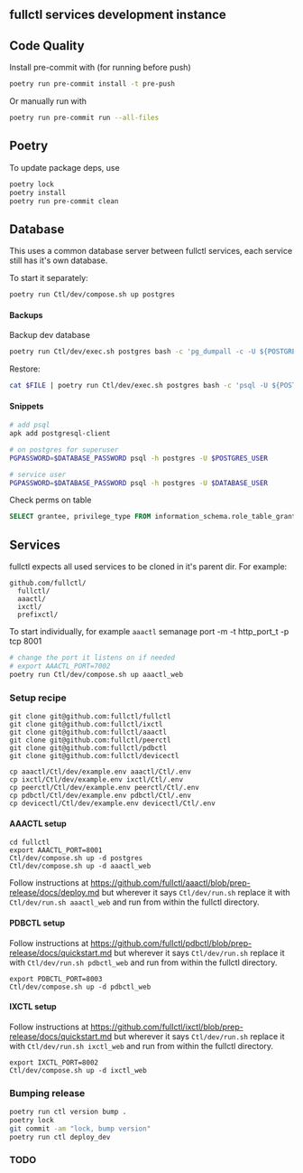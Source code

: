 
## fullctl services development instance

## Code Quality

Install pre-commit with (for running before push)
```sh
poetry run pre-commit install -t pre-push
```

Or manually run with
```sh
poetry run pre-commit run --all-files
```

## Poetry

To update package deps, use

```sh
poetry lock
poetry install
poetry run pre-commit clean
```

## Database

This uses a common database server between fullctl services, each service still has it's own database.

To start it separately:

```sh
poetry run Ctl/dev/compose.sh up postgres
```

#### Backups

Backup dev database
```sh
poetry run Ctl/dev/exec.sh postgres bash -c 'pg_dumpall -c -U ${POSTGRES_USER}' | xz > fulldb-$(date +%Y%m%d"-"%H%M%S).sql.xz
```

Restore:
```sh
cat $FILE | poetry run Ctl/dev/exec.sh postgres bash -c 'psql -U ${POSTGRES_USER}'
```
#### Snippets

```sh
# add psql
apk add postgresql-client

# on postgres for superuser
PGPASSWORD=$DATABASE_PASSWORD psql -h postgres -U $POSTGRES_USER

# service user
PGPASSWORD=$DATABASE_PASSWORD psql -h postgres -U $DATABASE_USER
```

Check perms on table

```sql
SELECT grantee, privilege_type FROM information_schema.role_table_grants WHERE table_name='django_migrations';
```

## Services

fullctl expects all used services to be cloned in it's parent dir. For example:

```
github.com/fullctl/
  fullctl/
  aaactl/
  ixctl/
  prefixctl/
```

To start individually, for example `aaactl`
semanage port -m -t http_port_t -p tcp 8001


```sh
# change the port it listens on if needed
# export AAACTL_PORT=7002
poetry run Ctl/dev/compose.sh up aaactl_web
```
### Setup recipe


```
git clone git@github.com:fullctl/fullctl
git clone git@github.com:fullctl/ixctl
git clone git@github.com:fullctl/aaactl
git clone git@github.com:fullctl/peerctl
git clone git@github.com:fullctl/pdbctl
git clone git@github.com:fullctl/devicectl

cp aaactl/Ctl/dev/example.env aaactl/Ctl/.env
cp ixctl/Ctl/dev/example.env ixctl/Ctl/.env
cp peerctl/Ctl/dev/example.env peerctl/Ctl/.env
cp pdbctl/Ctl/dev/example.env pdbctl/Ctl/.env
cp devicectl/Ctl/dev/example.env devicectl/Ctl/.env
```

#### AAACTL setup

```
cd fullctl
export AAACTL_PORT=8001
Ctl/dev/compose.sh up -d postgres
Ctl/dev/compose.sh up -d aaactl_web
```

Follow instructions at https://github.com/fullctl/aaactl/blob/prep-release/docs/deploy.md but wherever it says `Ctl/dev/run.sh` replace it with `Ctl/dev/run.sh aaactl_web` and run from within the fullctl directory.

#### PDBCTL setup

Follow instructions at https://github.com/fullctl/pdbctl/blob/prep-release/docs/quickstart.md but wherever it says `Ctl/dev/run.sh` replace it with `Ctl/dev/run.sh pdbctl_web` and run from within the fullctl directory.

```
export PDBCTL_PORT=8003
Ctl/dev/compose.sh up -d pdbctl_web
```

#### IXCTL setup

Follow instructions at https://github.com/fullctl/ixctl/blob/prep-release/docs/quickstart.md but wherever it says `Ctl/dev/run.sh` replace it with `Ctl/dev/run.sh ixctl_web` and run from within the fullctl directory.

```
export IXCTL_PORT=8002
Ctl/dev/compose.sh up -d ixctl_web
```



### Bumping release

```sh
poetry run ctl version bump .
poetry lock
git commit -am "lock, bump version"
poetry run ctl deploy_dev
```

### TODO

